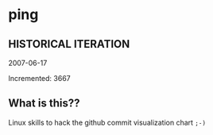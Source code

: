 # ping

## HISTORICAL ITERATION
2007-06-17

Incremented: 3667

## What is this?? 
Linux skills to hack the github commit visualization chart `;-)`
